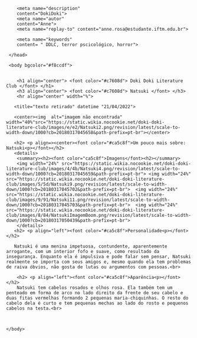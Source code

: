 <html lang="pt BR" dir="ltl">
     <head>
	    <meta charset="utf-8">
		<title> Um pouco mais sobre Natsuki</title>
		
		<meta name="description"
		content="DokiDoki">
		<meta name="autor"
		content="Anne">
		<meta name="replay-to" content="anne.rosa@estudante.iftm.edu.br">
		
		<meta name="keywords"
		content= " DDLC, terror pscicológico, horror">
	
	 </head>
	 
	 <body bgcolor="#f8ccdf">
	 
		
		<h1 align="center"> <font color="#c7608d"> Doki Doki Literature Club </font> </h1>
		<h3 align="center"> <font color="#c7608d"> Natsuki </font> </h3>
		<hr align="center" width="%">
		
	   <title="texto retirado" datetime "21/04/2022">
	   
	   <center><img  alt="imagem não encontrada" width="40%"src="https://static.wikia.nocookie.net/doki-doki-literature-club/images/e/e2/Natsuki2.png/revision/latest/scale-to-width-down/1000?cb=20180317045658&path-prefix=pt-br"></center>
	   
	   <h2> <p align=><center><font color="#ca5c8f">Um pouco mais sobre: Natsuki<p></font></h2>
	   <details>
		<summary><h2><font color="ca5c8f">Imagens</font><h2></summary>
		<img width="24%" src="https://static.wikia.nocookie.net/doki-doki-literature-club/images/4/4b/Natsuki4.png/revision/latest/scale-to-width-down/1000?cb=20180317045659&path-prefix=pt-br"> <img width="24%" src="https://static.wikia.nocookie.net/doki-doki-literature-club/images/5/5d/Natsuki9.png/revision/latest/scale-to-width-down/1000?cb=20180317045702&path-prefix=pt-br">  <img width="24%" src="https://static.wikia.nocookie.net/doki-doki-literature-club/images/9/91/Natsuki11.png/revision/latest/scale-to-width-down/1000?cb=20180317045703&path-prefix=pt-br">  <img width="24%" src="https://static.wikia.nocookie.net/doki-doki-literature-club/images/8/84/NatsukiImagemBoom.png/revision/latest/scale-to-width-down/1000?cb=20180317050439&path-prefix=pt-br">
		</details>
	   <h2> <p align="left"><font color="#ca5c8f">Personalidade<p></font></h2>
	   
	   Natsuki é uma menina impetuosa, contundente, aparentemente arrogante, com um interior fofo e suave, como resultado da insegurança. Enquanto ela é impulsiva e pode falar sem pensar, Natsuki realmente se importa com seus amigos e, mesmo quando ela tem problemas de raiva óbvios, não gosta de lutas ou argumentos com pessoas.<br>
	   
		<h2> <p align="left"><font color="#ca5c8f">Aparência<p></font></h2>
		Natsuki tem cabelos rosados ​​e olhos rosa. Ela também tem um penteado em forma de arco no lado direito da frente de seu cabelo e duas fitas vermelhas formando 2 pequenas maria-chiquinhas. O resto do cabelo dela é curto e tem pequenas mechas ao lado do rosto e pequenos cabelos na testa.<br>
		

		
	</body>
	
</html>
	   
